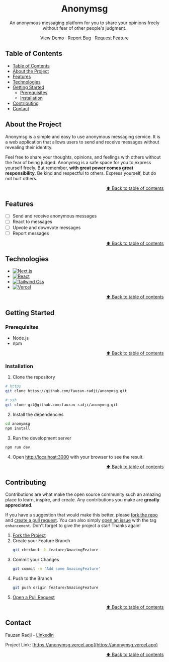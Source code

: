 <h1 align="center">Anonymsg</h1>

<p align="center">
  An anonymous messaging platform for you to share your opinions freely without fear of other people's judgment.
</p>
<p align="center">
  <a href="https://anonymsg.vercel.app">View Demo</a>
  ·
  <a href="https://github.com/fauzan-radji/anonymsg/issues">Report Bug</a>
  ·
  <a href="https://github.com/fauzan-radji/anonymsg/issues">Request Feature</a>
</p>

## Table of Contents

- [Table of Contents](#table-of-contents)
- [About the Project](#about-the-project)
- [Features](#features)
- [Technologies](#technologies)
- [Getting Started](#getting-started)
  - [Prerequisites](#prerequisites)
  - [Installation](#installation)
- [Contributing](#contributing)
- [Contact](#contact)

## About the Project

Anonymsg is a simple and easy to use anonymous messaging service. It is a web application that allows users to send and receive messages without revealing their identity.

Feel free to share your thoughts, opinions, and feelings with others without the fear of being judged. Anonymsg is a safe space for you to express yourself freely. But remember, **with great power comes great responsibility**. Be kind and respectful to others. Express yourself, but do not hurt others.

<p align="right"><a href="#table-of-contents">⬆️ Back to table of contents</a></p>

## Features

- [ ] Send and receive anonymous messages
- [ ] React to messages
- [ ] Upvote and downvote messages
- [ ] Report messages

<p align="right"><a href="#table-of-contents">⬆️ Back to table of contents</a></p>

## Technologies

- [![Next.js][nextjs-badge]][nextjs-url]
- [![React][react-badge]][react-url]
- [![Tailwind Css][tailwindcss-badge]][tailwindcss-url]
- [![Vercel][vercel-badge]][vercel-url]

<p align="right"><a href="#table-of-contents">⬆️ Back to table of contents</a></p>

## Getting Started

### Prerequisites

- Node.js
- npm

<p align="right"><a href="#table-of-contents">⬆️ Back to table of contents</a></p>

### Installation

1. Clone the repository

```bash
# https
git clone https://github.com/fauzan-radji/anonymsg.git

# ssh
git clone git@github.com:fauzan-radji/anonymsg.git
```

2. Install the dependencies

```bash
cd anonymsg
npm install
```

3. Run the development server

```bash
npm run dev
```

4. Open [http://localhost:3000](http://localhost:3000) with your browser to see the result.

<p align="right"><a href="#table-of-contents">⬆️ Back to table of contents</a></p>

## Contributing

Contributions are what make the open source community such an amazing place to learn, inspire, and create. Any contributions you make are **greatly appreciated**.

If you have a suggestion that would make this better, please [fork the repo][fork] and [create a pull request][pull-request]. You can also simply [open an issue][issue] with the tag `enhancement`.
Don't forget to give the project a star! Thanks again!

1. [Fork the Project][fork]
2. Create your Feature Branch
   ```bash
   git checkout -b feature/AmazingFeature
   ```
3. Commit your Changes
   ```bash
   git commit -m 'Add some AmazingFeature'
   ```
4. Push to the Branch
   ```bash
   git push origin feature/AmazingFeature
   ```
5. [Open a Pull Request][pull-request]

<p align="right"><a href="#table-of-contents">⬆️ Back to table of contents</a></p>

## Contact

Fauzan Radji - [LinkedIn](https://www.linkedin.com/in/tri-putra-fauzan-h-radji-404810257/)

Project Link: [https://anonymsg.vercel.app](https://anonymsg.vercel.app)

<p align="right"><a href="#table-of-contents">⬆️ Back to table of contents</a></p>

[nextjs-badge]: https://img.shields.io/badge/next.js-000000?style=for-the-badge&logo=nextdotjs&logoColor=white
[react-badge]: https://img.shields.io/badge/react-61DAFB?style=for-the-badge&logo=react&logoColor=black
[tailwindcss-badge]: https://img.shields.io/badge/tailwind_css-06B6D4?style=for-the-badge&logo=tailwindcss&logoColor=white
[vercel-badge]: https://img.shields.io/badge/vercel-000000?style=for-the-badge&logo=vercel&logoColor=white
[nextjs-url]: https://nextjs.org
[react-url]: https://react.dev
[tailwindcss-url]: https://tailwindcss.com
[vercel-url]: https://vercel.com
[fork]: https://github.com/fauzan-radji/anonymsg/fork
[pull-request]: https://github.com/fauzan-radji/anonymsg/pulls
[issue]: https://github.com/fauzan-radji/anonymsg/issues
